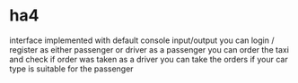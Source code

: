 # ha4
interface implemented with default console input/output
you can login / register as either passenger or driver
as a passenger you can order the taxi and check if order was taken
as a driver you can take the orders if your car type is suitable for the passenger

